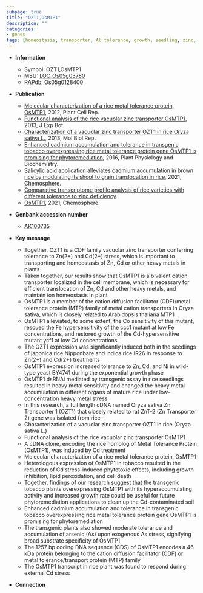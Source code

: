 ```yaml
---
subpage: true
title: "OZT1,OsMTP1"
description: ""
categories:
- genes
tags: [homeostasis, transporter, Al tolerance, growth, seedling, zinc, tolerance, cell death, stress, cadmium, growth rate]
---
```


* **Information**  
    + Symbol: OZT1,OsMTP1  
    + MSU: [LOC_Os05g03780](http://rice.plantbiology.msu.edu/cgi-bin/ORF_infopage.cgi?orf=LOC_Os05g03780)  
    + RAPdb: [Os05g0128400](http://rapdb.dna.affrc.go.jp/viewer/gbrowse_details/irgsp1?name=Os05g0128400)  

* **Publication**  
    + [Molecular characterization of a rice metal tolerance protein, OsMTP1](http://www.ncbi.nlm.nih.gov/pubmed?term=Molecular+characterization+of+a+rice+metal+tolerance+protein,+OsMTP1%5BTitle%5D), 2012, Plant Cell Rep.
    + [Functional analysis of the rice vacuolar zinc transporter OsMTP1](http://www.ncbi.nlm.nih.gov/pubmed?term=Functional+analysis+of+the+rice+vacuolar+zinc+transporter+OsMTP1%5BTitle%5D), 2013, J Exp Bot.
    + [Characterization of a vacuolar zinc transporter OZT1 in rice Oryza sativa L.](http://www.ncbi.nlm.nih.gov/pubmed?term=Characterization+of+a+vacuolar+zinc+transporter+OZT1+in+rice+Oryza+sativa+L.%5BTitle%5D), 2013, Mol Biol Rep.
    + [Enhanced cadmium accumulation and tolerance in transgenic tobacco overexpressing rice metal tolerance protein gene OsMTP1 is promising for phytoremediation](http://www.ncbi.nlm.nih.gov/pubmed?term=Enhanced+cadmium+accumulation+and+tolerance+in+transgenic+tobacco+overexpressing+rice+metal+tolerance+protein+gene+OsMTP1+is+promising+for+phytoremediation%5BTitle%5D), 2016, Plant Physiology and Biochemistry.
    + [Salicylic acid application alleviates cadmium accumulation in brown rice by modulating its shoot to grain translocation in rice](http://www.ncbi.nlm.nih.gov/pubmed?term=Salicylic+acid+application+alleviates+cadmium+accumulation+in+brown+rice+by+modulating+its+shoot+to+grain+translocation+in+rice%5BTitle%5D), 2021, Chemosphere.
    + [Comparative transcriptome profile analysis of rice varieties with different tolerance to zinc deficiency](Stuttg).
    + [OsMTP1](http://www.ncbi.nlm.nih.gov/pubmed?term=OsMTP1%5BTitle%5D), 2021, Chemosphere.

* **Genbank accession number**  
    + [AK100735](http://www.ncbi.nlm.nih.gov/nuccore/AK100735)

* **Key message**  
    + Together, OZT1 is a CDF family vacuolar zinc transporter conferring tolerance to Zn(2+) and Cd(2+) stress, which is important to transporting and homeostasis of Zn, Cd or other heavy metals in plants
    + Taken together, our results show that OsMTP1 is a bivalent cation transporter localized in the cell membrane, which is necessary for efficient translocation of Zn, Cd and other heavy metals, and maintain ion homeostasis in plant
    + OsMTP1 is a member of the cation diffusion facilitator (CDF)/metal tolerance protein (MTP) family of metal cation transporters in Oryza sativa, which is closely related to Arabidopsis thaliana MTP1
    + OsMTP1 alleviated, to some extent, the Co sensitivity of this mutant, rescued the Fe hypersensitivity of the ccc1 mutant at low Fe concentrations, and restored growth of the Cd-hypersensitive mutant ycf1 at low Cd concentrations
    + The OZT1 expression was significantly induced both in the seedlings of japonica rice Nipponbare and indica rice IR26 in response to Zn(2+) and Cd(2+) treatments
    + OsMTP1 expression increased tolerance to Zn, Cd, and Ni in wild-type yeast BY4741 during the exponential growth phase
    + OsMTP1 dsRNAi mediated by transgenic assay in rice seedlings resulted in heavy metal sensitivity and changed the heavy metal accumulation in different organs of mature rice under low-concentration heavy metal stress
    + In this research, a full length cDNA named Oryza sativa Zn Transporter 1 (OZT1) that closely related to rat ZnT-2 (Zn Transporter 2) gene was isolated from rice
    + Characterization of a vacuolar zinc transporter OZT1 in rice (Oryza sativa L.)
    + Functional analysis of the rice vacuolar zinc transporter OsMTP1
    + A cDNA clone, encoding the rice homolog of Metal Tolerance Protein (OsMTP1), was induced by Cd treatment
    + Molecular characterization of a rice metal tolerance protein, OsMTP1
    + Heterologous expression of OsMTP1 in tobacco resulted in the reduction of Cd stress-induced phytotoxic effects, including growth inhibition, lipid peroxidation, and cell death
    + Together, findings of our research suggest that the transgenic tobacco plants overexpressing OsMTP1 with its hyperaccumulating activity and increased growth rate could be useful for future phytoremediation applications to clean up the Cd-contaminated soil
    + Enhanced cadmium accumulation and tolerance in transgenic tobacco overexpressing rice metal tolerance protein gene OsMTP1 is promising for phytoremediation
    + The transgenic plants also showed moderate tolerance and accumulation of arsenic (As) upon exogenous As stress, signifying broad substrate specificity of OsMTP1
    + The 1257 bp coding DNA sequence (CDS) of OsMTP1 encodes a 46 kDa protein belonging to the cation diffusion facilitator (CDF) or metal tolerance/transport protein (MTP) family
    + The OsMTP1 transcript in rice plant was found to respond during external Cd stress

* **Connection**  



